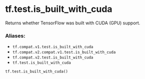 <div itemscope itemtype="http://developers.google.com/ReferenceObject">
<meta itemprop="name" content="tf.test.is_built_with_cuda" />
<meta itemprop="path" content="Stable" />
</div>

# tf.test.is_built_with_cuda

Returns whether TensorFlow was built with CUDA (GPU) support.

### Aliases:

* `tf.compat.v1.test.is_built_with_cuda`
* `tf.compat.v2.compat.v1.test.is_built_with_cuda`
* `tf.compat.v2.test.is_built_with_cuda`
* `tf.test.is_built_with_cuda`

``` python
tf.test.is_built_with_cuda()
```

<!-- Placeholder for "Used in" -->
